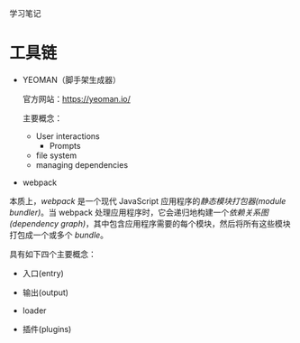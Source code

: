 学习笔记

# 工具链

- YEOMAN（脚手架生成器）

  官方网站：https://yeoman.io/

  主要概念：

  - User interactions
    - Prompts
  - file system
  - managing dependencies

- webpack

本质上，*webpack* 是一个现代 JavaScript 应用程序的*静态模块打包器(module bundler)*。当 webpack 处理应用程序时，它会递归地构建一个*依赖关系图(dependency graph)*，其中包含应用程序需要的每个模块，然后将所有这些模块打包成一个或多个 *bundle*。

具有如下四个主要概念：

- 入口(entry)

- 输出(output)

- loader

- 插件(plugins)





